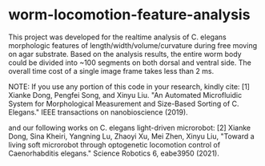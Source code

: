 # worm-locomotion-feature-analysis

This project was developed for the realtime analysis of C. elegans morphologic features of length/width/volume/curvature during free moving on agar substrate. Based on the analysis results, the entire worm body could be divided into ~100 segments on both dorsal and ventral side. The overall time cost of a single image frame takes less than 2 ms.

NOTE: If you use any portion of this code in your research, kindly cite:
[1] Xianke Dong, Pengfei Song, and Xinyu Liu. "An Automated Microfluidic System for Morphological Measurement and Size-Based Sorting of C. Elegans." IEEE transactions on nanobioscience (2019).

and our following works on C. elegans light-driven microrobot:
[2] Xianke Dong, Sina Kheiri, Yangning Lu, Zhaoyi Xu, Mei Zhen, Xinyu Liu, "Toward a living soft microrobot through optogenetic locomotion control of Caenorhabditis elegans." Science Robotics 6, eabe3950 (2021).
